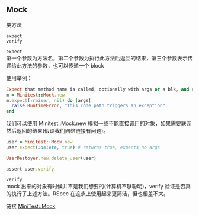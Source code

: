 ## Mock

类方法

```
expect
verify
```

`expect`  
第一个参数为方法名，第二个参数为执行此方法后返回的结果，第三个参数表示传递给此方法的参数，也可以传递一个 block

使用举例：

```ruby
Expect that method name is called, optionally with args or a blk, and returns retval.
m = Minitest::Mock.new
m.expect(:raiser, nil) do |args|
  raise RuntimeError, "this code path triggers an exception"
end
```

我们可以使用 Minitest::Mock.new 模拟一些不能直接调用的对象，如果需要联网然后返回的结果(假设我们网络链接有问题)。

```ruby
user = Minitest::Mock.new
user.expect(:delete, true) # returns true, expects no args

UserDestoyer.new.delete_user(user)

assert user.verify
```

`verify`  
mock 出来的对象有时候并不是我们想要的(计算机不够聪明)，verify 验证是否真的执行了上述方法。RSpec 在这点上使用起来更简洁，但也相差不大。

链接 [MiniTest::Mock](http://www.ruby-doc.org/stdlib-2.1.2/libdoc/minitest/rdoc/MiniTest/Mock.html)
